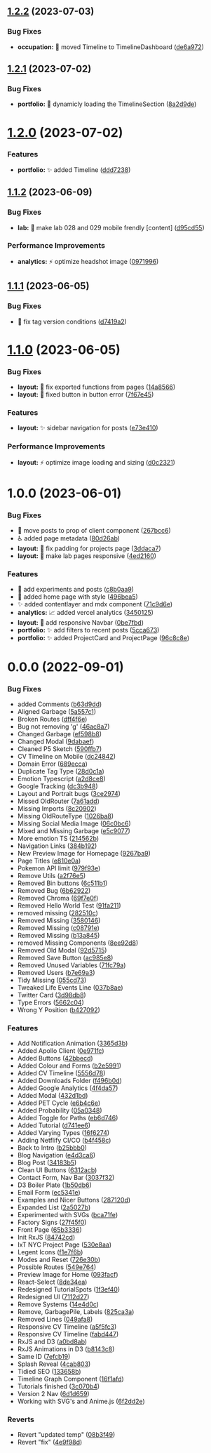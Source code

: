 ## [1.2.2](https://github.com/lloydrichards/portfolio-website/compare/v1.2.1...v1.2.2) (2023-07-03)


### Bug Fixes

* **occupation:** :bug: moved Timeline to TimelineDashboard ([de6a972](https://github.com/lloydrichards/portfolio-website/commit/de6a972e4b55f15def719cbe1094f99211ea7671))

## [1.2.1](https://github.com/lloydrichards/portfolio-website/compare/v1.2.0...v1.2.1) (2023-07-02)


### Bug Fixes

* **portfolio:** :bug: dynamicly loading the TimelineSection ([8a2d9de](https://github.com/lloydrichards/portfolio-website/commit/8a2d9dec2c5d9b6ccab8c91c1e306f74526f06a5))

# [1.2.0](https://github.com/lloydrichards/portfolio-website/compare/v1.1.2...v1.2.0) (2023-07-02)


### Features

* **portfolio:** :sparkles: added Timeline ([ddd7238](https://github.com/lloydrichards/portfolio-website/commit/ddd72388f05a4b2e78fc6ee3ef4858365d174d04))

## [1.1.2](https://github.com/lloydrichards/portfolio-website/compare/v1.1.1...v1.1.2) (2023-06-09)


### Bug Fixes

* **lab:** :bug: make lab 028 and 029 mobile frendly [content] ([d95cd55](https://github.com/lloydrichards/portfolio-website/commit/d95cd55070f0a9e551a0425f26abcb1552ea48a6))


### Performance Improvements

* **analytics:** :zap: optimize headshot image ([0971996](https://github.com/lloydrichards/portfolio-website/commit/0971996aa1ac1a3c355666eb972d678ad4ce4e80))

## [1.1.1](https://github.com/lloydrichards/portfolio-website/compare/v1.1.0...v1.1.1) (2023-06-05)


### Bug Fixes

* :green_heart: fix tag version conditions ([d7419a2](https://github.com/lloydrichards/portfolio-website/commit/d7419a2c245ea58ba546947cd5b8721198bb3774))

# [1.1.0](https://github.com/lloydrichards/portfolio-website/compare/v1.0.0...v1.1.0) (2023-06-05)


### Bug Fixes

* **layout:** :bug: fix exported functions from pages ([14a8566](https://github.com/lloydrichards/portfolio-website/commit/14a856611d40a5c8ff58484a85566dde02efada8))
* **layout:** :bug: fixed button in button error ([7f67e45](https://github.com/lloydrichards/portfolio-website/commit/7f67e459160a6d4546f95c0a42c1cc728363ca03))


### Features

* **layout:** :sparkles: sidebar navigation for posts ([e73e410](https://github.com/lloydrichards/portfolio-website/commit/e73e4105427e5a55187dda94182aaf406ce95b48))


### Performance Improvements

* **layout:** :zap: optimize image loading and sizing ([d0c2321](https://github.com/lloydrichards/portfolio-website/commit/d0c2321daaa1340cee2014769b60224f7fafb35c))

# 1.0.0 (2023-06-01)


### Bug Fixes

* :bug: move posts to prop of client component ([267bcc6](https://github.com/lloydrichards/portfolio-website/commit/267bcc6f72848e97afb8fa906e2ec4c7a8b726a3))
* :wheelchair: added page metadata ([80d26ab](https://github.com/lloydrichards/portfolio-website/commit/80d26abf04783e9d1b22cfb841373fee6017498e))
* **layout:** :bug: fix padding for projects page ([3ddaca7](https://github.com/lloydrichards/portfolio-website/commit/3ddaca7dff1b86afabf0737042b58a851757b455))
* **layout:** :iphone: make lab pages responsive ([4ed2160](https://github.com/lloydrichards/portfolio-website/commit/4ed2160205476cbc52df26351f07c245482fd92c))


### Features

* :memo: add experiments and posts ([c8b0aa9](https://github.com/lloydrichards/portfolio-website/commit/c8b0aa980d22ca0dad688193b3eb5b9abd0bf1bc))
* :memo: added home page with style ([496bea5](https://github.com/lloydrichards/portfolio-website/commit/496bea509e642ecf9ce7b801da0bd606a0670751))
* :sparkles: added contentlayer and mdx component ([71c9d6e](https://github.com/lloydrichards/portfolio-website/commit/71c9d6ee606d53b8548951fc1a2d1b4e4b30ca11))
* **analytics:** :chart_with_upwards_trend: added vercel analytics ([3450125](https://github.com/lloydrichards/portfolio-website/commit/3450125ae585dc5e07f0fc828eee21d550e84599))
* **layout:** :iphone: add responsive Navbar ([0be7fbd](https://github.com/lloydrichards/portfolio-website/commit/0be7fbd02e4cfb099963e081584b0f30c3000cf7))
* **portfolio:** :sparkles: add filters to recent posts ([5cca673](https://github.com/lloydrichards/portfolio-website/commit/5cca6737ed9bd647fd1606ae170a309f96d805b5))
* **portfolio:** :sparkles: added ProjectCard and ProjectPage ([96c8c8e](https://github.com/lloydrichards/portfolio-website/commit/96c8c8e899ae96a38c477c1b4036ff509f9521ce))


# 0.0.0 (2022-09-01)


### Bug Fixes

* added Comments ([b63d9dd](https://github.com/lloydrichards/portfolio-website/commit/b63d9ddb0169b90c2df89a644ef015a35d1c1096))
* Aligned Garbage ([5a557c1](https://github.com/lloydrichards/portfolio-website/commit/5a557c19d39e1bb4477f4c88446c8d302be081da))
* Broken Routes ([dff4f6e](https://github.com/lloydrichards/portfolio-website/commit/dff4f6e28d93e0e6bb8b80884fb45c0049f52775))
* Bug not removing 'g' ([46ac8a7](https://github.com/lloydrichards/portfolio-website/commit/46ac8a75b499de2179e55c662b9e0578cb335c8f))
* Changed Garbage ([ef598b8](https://github.com/lloydrichards/portfolio-website/commit/ef598b893c7c3f293dbe9e2335abeb9bbb86385d))
* Changed Modal ([9dabaef](https://github.com/lloydrichards/portfolio-website/commit/9dabaef1c0848d004ac314ed939ebfdf17f212ba))
* Cleaned P5 Sketch ([590ffb7](https://github.com/lloydrichards/portfolio-website/commit/590ffb7d5732a74049a50a6397ea1efabe22b14d))
* CV Timeline on Mobile ([dc24842](https://github.com/lloydrichards/portfolio-website/commit/dc24842ea35a257917e4a4c841603baf136b2b0b))
* Domain Error ([689ecca](https://github.com/lloydrichards/portfolio-website/commit/689ecca9ce5a7ec99ead4225e00a6955fc7a5ccc))
* Duplicate Tag Type ([28d0c1a](https://github.com/lloydrichards/portfolio-website/commit/28d0c1a28d1b12ae248161c9684ec757604b220d))
* Emotion Typescript ([a2d8ce8](https://github.com/lloydrichards/portfolio-website/commit/a2d8ce8b173658a08d46b4c4e83627e07e3e4131))
* Google Tracking ([dc3b948](https://github.com/lloydrichards/portfolio-website/commit/dc3b948c1401ee089a9eef20bd53a20ece2df86f))
* Layout and Portrait bugs ([3ce2974](https://github.com/lloydrichards/portfolio-website/commit/3ce29740d351671ab0d6c8f5671763e2d9dd8ac8))
* Missed OldRouter ([7a61add](https://github.com/lloydrichards/portfolio-website/commit/7a61addd6115fcfb78983355f8d6ff39b42ad2c4))
* Missing Imports ([8c20902](https://github.com/lloydrichards/portfolio-website/commit/8c2090232436c359a72e22e0f1870350d7772c31))
* Missing OldRouteType ([1026ba8](https://github.com/lloydrichards/portfolio-website/commit/1026ba8bc34a3c1bef28aba0434e9e73302b32bf))
* Missing Social Media Image ([06c0bc6](https://github.com/lloydrichards/portfolio-website/commit/06c0bc663c8e446b93163d5e9178e7c81ba563e9))
* Mixed and Missing Garbage ([e5c9077](https://github.com/lloydrichards/portfolio-website/commit/e5c90779beab12671b6414b26d93ee56121f5c66))
* More emotion TS ([214562b](https://github.com/lloydrichards/portfolio-website/commit/214562b5f1676cac8cd18b3ae6ccc5c75eb42a9b))
* Navigation Links ([384b192](https://github.com/lloydrichards/portfolio-website/commit/384b192e453c9eb7fc52eff8ede288967e6b81b1))
* New Preview Image for Homepage ([9267ba9](https://github.com/lloydrichards/portfolio-website/commit/9267ba97a8ea825b93315b777b4aa7e01d234696))
* Page Titles ([e810e0a](https://github.com/lloydrichards/portfolio-website/commit/e810e0ae23b516c3fbf8b4cc625d3f67302860c7))
* Pokemon API limit ([979f93e](https://github.com/lloydrichards/portfolio-website/commit/979f93ef583fe7a94e608f29af72230bf64506fb))
* Remove Utils ([a2f76e5](https://github.com/lloydrichards/portfolio-website/commit/a2f76e5c6c7625d9ee3beef3c57ef8798c200c8d))
* Removed Bin buttons ([6c511b1](https://github.com/lloydrichards/portfolio-website/commit/6c511b190a2dbc0a73a22f45512f0f3885ea5b06))
* Removed Bug ([6b62922](https://github.com/lloydrichards/portfolio-website/commit/6b62922d3562745e5f6b01394febcfef7dcef3c2))
* Removed Chroma ([69f7e0f](https://github.com/lloydrichards/portfolio-website/commit/69f7e0f54c22f9370c042ab71643198df03db396))
* Removed Hello World Test ([91fa211](https://github.com/lloydrichards/portfolio-website/commit/91fa211ada45fc52364626ed75c2c3a0f5daaf8b))
* removed missing ([282510c](https://github.com/lloydrichards/portfolio-website/commit/282510cdedbb69e9052e811f6716cadbfb755197))
* Removed Missing ([3580146](https://github.com/lloydrichards/portfolio-website/commit/35801469b11f1c375b4d5f07745cfc583a49569f))
* Removed Missing ([c08791e](https://github.com/lloydrichards/portfolio-website/commit/c08791e3ec71079f36f557aed249e4bd6e26da59))
* Removed Missing ([b13a845](https://github.com/lloydrichards/portfolio-website/commit/b13a84566182a63ec89ae4c1e0426e2b2fcc0165))
* removed Missing Components ([8ee92d8](https://github.com/lloydrichards/portfolio-website/commit/8ee92d8ff2dda3cf279daf461ae212ae13ed2fe0))
* Removed Old Modal ([92d5715](https://github.com/lloydrichards/portfolio-website/commit/92d5715451217615711989406e43a04399aeed8e))
* Removed Save Button ([ac985e8](https://github.com/lloydrichards/portfolio-website/commit/ac985e8df5bb8fda237cb1d576778993b297d0a2))
* Removed Unused Variables ([71fc79a](https://github.com/lloydrichards/portfolio-website/commit/71fc79af95ad1468569a13a77aa8873855094609))
* Removed Users ([b7e69a3](https://github.com/lloydrichards/portfolio-website/commit/b7e69a31377b573491724151357c8be6b1e79f30))
* Tidy Missing ([055cd73](https://github.com/lloydrichards/portfolio-website/commit/055cd734eacdcd81f3eb0a0c84878d134b0b9a37))
* Tweaked Life Events Line ([037b8ae](https://github.com/lloydrichards/portfolio-website/commit/037b8aea9534d6ef3c3c3c5e185a3260204d70b2))
* Twitter Card ([3d98db8](https://github.com/lloydrichards/portfolio-website/commit/3d98db878d5ab8f287c356bc6a5844471946fef5))
* Type Errors ([5662c04](https://github.com/lloydrichards/portfolio-website/commit/5662c04ebc8e89bbf2e7d5de745d8021ef18e98f))
* Wrong Y Position ([b427092](https://github.com/lloydrichards/portfolio-website/commit/b4270927beebbeaba956c400434d416811c3fe58))


### Features

* Add Notification Animation ([3365d3b](https://github.com/lloydrichards/portfolio-website/commit/3365d3b38b2afc11fd5344e85dfa4baaaa5d9ad7))
* Added Apollo Client ([0e971fc](https://github.com/lloydrichards/portfolio-website/commit/0e971fc1901bbd0a2a0759ebf76d3d79a265c185))
* Added Buttons ([42bbecd](https://github.com/lloydrichards/portfolio-website/commit/42bbecd06af7db3b471e41fcc697436cc3cc10cc))
* Added Colour and Forms ([b2e5991](https://github.com/lloydrichards/portfolio-website/commit/b2e5991f5e5d98a7266ceb2a6849045038cae9e7))
* Added CV Timeline ([5556d78](https://github.com/lloydrichards/portfolio-website/commit/5556d7874487925d8bfdabfda1f2268012e26f7e))
* Added Downloads Folder ([f496b0d](https://github.com/lloydrichards/portfolio-website/commit/f496b0d2b76a7c8b10b77c84f0d61ac98ddd036c))
* Added Google Analytics ([4f4da57](https://github.com/lloydrichards/portfolio-website/commit/4f4da57e2a27516d7115919d1588d81507416062))
* Added Modal ([432d1bd](https://github.com/lloydrichards/portfolio-website/commit/432d1bda9d4c2bcdd3312fa63407e8fe40fbb410))
* Added PET Cycle ([e6b4c6e](https://github.com/lloydrichards/portfolio-website/commit/e6b4c6e9a7890853afec83c90fa7e60e5dbee3f5))
* Added Probability ([05a0348](https://github.com/lloydrichards/portfolio-website/commit/05a0348fea33562a4cb96930322be7532607cce3))
* Added Toggle for Paths ([eb6d746](https://github.com/lloydrichards/portfolio-website/commit/eb6d7467569a0b160d14ae4290bfb70c52374de7))
* Added Tutorial ([d741ee6](https://github.com/lloydrichards/portfolio-website/commit/d741ee6d8b9d3ab9b9b4647cccb5c70694e780ae))
* Added Varying Types ([16f6274](https://github.com/lloydrichards/portfolio-website/commit/16f6274a3404a94ae779ff79755056eefd67b2ff))
* Adding Netflify CI/CO ([b4f458c](https://github.com/lloydrichards/portfolio-website/commit/b4f458c51c65f9b9278c8e209e9c763932c0e9d1))
* Back to Intro ([b25bbb0](https://github.com/lloydrichards/portfolio-website/commit/b25bbb02d54f41924d4239d95e7f069475edd11d))
* Blog Navigation ([e4d3ca6](https://github.com/lloydrichards/portfolio-website/commit/e4d3ca65d1354eb23a332be9056ece6f083b5969))
* Blog Post ([34183b5](https://github.com/lloydrichards/portfolio-website/commit/34183b5ef2cc158b644df30c0fd4c6024179d69e))
* Clean UI Buttons ([6312acb](https://github.com/lloydrichards/portfolio-website/commit/6312acbd9d0345a8b9919f21853e3abc69912a31))
* Contact Form, Nav Bar ([3037f32](https://github.com/lloydrichards/portfolio-website/commit/3037f3269fabee947f41f2cd2b28b478b7064dbb))
* D3 Boiler Plate ([1b50db6](https://github.com/lloydrichards/portfolio-website/commit/1b50db6600449af88845dec0eaf0cc41b7d5a824))
* Email Form ([ec5341e](https://github.com/lloydrichards/portfolio-website/commit/ec5341e3c079f20c0106f4ae0eb2601bbcb47005))
* Examples and Nicer Buttons ([287120d](https://github.com/lloydrichards/portfolio-website/commit/287120d32ff526c1d2724d0551fa0e5946e1e91a))
* Expanded List ([2a5027b](https://github.com/lloydrichards/portfolio-website/commit/2a5027b7980cf13a2ee4c8d9b582f3f02fcac02e))
* Experimented with SVGs ([bca71fe](https://github.com/lloydrichards/portfolio-website/commit/bca71fe7f42199c13431cdc56c25e2735033744a))
* Factory Signs ([27f45f0](https://github.com/lloydrichards/portfolio-website/commit/27f45f04e44aa295d31ce780be4d11a29dcce7f2))
* Front Page ([65b3336](https://github.com/lloydrichards/portfolio-website/commit/65b33361ab3688d94fe791e24dc3335584e881c3))
* Init RxJS ([84742cd](https://github.com/lloydrichards/portfolio-website/commit/84742cdd65c083851e2b302043c04e1b2cf72ded))
* IxT NYC Project Page ([530e8aa](https://github.com/lloydrichards/portfolio-website/commit/530e8aaedbea6f1f317b5c16fa0df7255b7a4ee4))
* Legent Icons ([f1e7f6b](https://github.com/lloydrichards/portfolio-website/commit/f1e7f6bae7dc3eacef39b5ae0197c851d2848c86))
* Modes and Reset ([726e30b](https://github.com/lloydrichards/portfolio-website/commit/726e30bbb6a1018eccc364c9895768440edea644))
* Possible Routes ([549e764](https://github.com/lloydrichards/portfolio-website/commit/549e764aa884a5f6a300743eff0dc94607e561da))
* Preview Image for Home ([093facf](https://github.com/lloydrichards/portfolio-website/commit/093facf8a96d883d7c0ed894b367ac3a82adfa3a))
* React-Select ([8de34ea](https://github.com/lloydrichards/portfolio-website/commit/8de34eaa3464d2852cdf1f9a6fd6649290728e27))
* Redesigned TutorialSpots ([1f3ef40](https://github.com/lloydrichards/portfolio-website/commit/1f3ef40eef04d7bcc82206ff773538ef8dd69c3d))
* Redesigned UI ([7112d27](https://github.com/lloydrichards/portfolio-website/commit/7112d27506c8b5adbd7f92c960ef38b258de2d21))
* Remove Systems ([14e4d0c](https://github.com/lloydrichards/portfolio-website/commit/14e4d0c719e9a45f77bfc361ac918c091685e5a3))
* Remove, GarbagePile, Labels ([825ca3a](https://github.com/lloydrichards/portfolio-website/commit/825ca3ae44e06981a745e33aed077ee58fe3fda6))
* Removed Lines ([049afa8](https://github.com/lloydrichards/portfolio-website/commit/049afa8b3322c634556177d7843dda4c997fc2e6))
* Responsive CV Timeline ([a5f5fc3](https://github.com/lloydrichards/portfolio-website/commit/a5f5fc343c41370cf68290d5d42d9cd515c28c8b))
* Responsive CV Timeline ([fabd447](https://github.com/lloydrichards/portfolio-website/commit/fabd4479499f77aa13894b52285a093721d97e78))
* RxJS and D3 ([a0bd8ab](https://github.com/lloydrichards/portfolio-website/commit/a0bd8aba96962e61819abedbd93a76e350f8400b))
* RxJS Animations in D3 ([b8143c8](https://github.com/lloydrichards/portfolio-website/commit/b8143c8ce074253db8d74eae1dd717f968d2b009))
* Same ID ([7efcb19](https://github.com/lloydrichards/portfolio-website/commit/7efcb19b4f3cc98e872dd9564b0052285130f8f0))
* Splash Reveal ([4cab803](https://github.com/lloydrichards/portfolio-website/commit/4cab803a3c0c473bfeb039ab3e56314976312cdf))
* Tidied SEO ([133658b](https://github.com/lloydrichards/portfolio-website/commit/133658b17241f503a754ee059ca93f3ea6f9cdeb))
* Timeline Graph Component ([16f1afd](https://github.com/lloydrichards/portfolio-website/commit/16f1afd5f22cfab3a8b7309ba9313067edc837c4))
* Tutorials finished ([3c070b4](https://github.com/lloydrichards/portfolio-website/commit/3c070b45d745add350372ca228f55809f9f7e741))
* Version 2 Nav ([6d1d659](https://github.com/lloydrichards/portfolio-website/commit/6d1d659ef81420c7df5660b13c4bbb71726c1af2))
* Working with SVG's and Anime.js ([6f2dd2e](https://github.com/lloydrichards/portfolio-website/commit/6f2dd2e2cf948f98682acb5f6bd132942ea72305))


### Reverts

* Revert "updated temp" ([08b3f49](https://github.com/lloydrichards/portfolio-website/commit/08b3f4932b6dcaba71da9812ef7ed5426b82608a))
* Revert "fix" ([4e9f98d](https://github.com/lloydrichards/portfolio-website/commit/4e9f98dfecf5684c5695824ee9c3f7761081d2c2))
